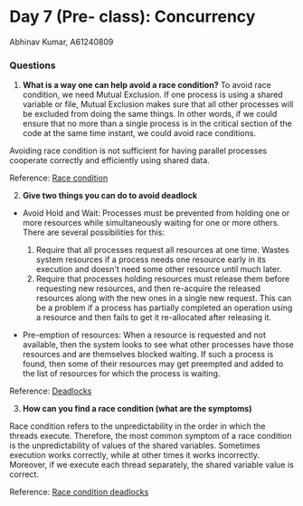 # Day 7 (Pre- class): Concurrency

Abhinav Kumar, A61240809

### Questions


1. **What is a way one can help avoid a race condition?**
To avoid race condition, we need Mutual Exclusion. If one process is using a shared variable or file, Mutual Exclusion makes sure that all other processes will be excluded from doing the same things. In other words, if we could ensure that no more than a single process is in the critical section of the code at the 
same time instant, we could avoid race conditions.

Avoiding race condition is not sufficient for having parallel processes cooperate correctly and efficiently using shared data.

Reference: [Race condition](http://www.idc-online.com/technical_references/pdfs/information_technology/Race_Condition_and_Avoiding_Race_Conditions.pdf)


2. **Give two things you can do to avoid deadlock**

- Avoid Hold and Wait: Processes must be prevented from holding one or more resources while simultaneously waiting for one or more others. There are several possibilities for this: 
    1. Require that all processes request all resources at one time. Wastes system resources if a process needs one resource early in its execution and doesn't need some other resource until much later.
    2. Require that processes holding resources must release them before requesting new resources, and then re-acquire the released resources along with the new ones in a single new request. This can be a problem if a process has partially completed an operation using a resource and then fails to get it re-allocated after releasing it.

- Pre-emption of resources: When a resource is requested and not available, then the system looks to see what other processes have those resources and are themselves blocked waiting. If such a process is found, then some of their resources may get preempted and added to the list of resources for which the process is waiting.

Reference: [Deadlocks](https://www.cs.uic.edu/~jbell/CourseNotes/OperatingSystems/7_Deadlocks.html)
 
3. **How can you find a race condition (what are the symptoms)**

Race condition refers to the unpredictability in the order in which the threads execute. Therefore, the most common symptom of a race condition is the unpredictability of values of the shared variables. Sometimes execution works correctly, while at other times it works incorrectly. Moreover, if we execute each thread separately, the shared variable value is correct.

Reference: [Race condition deadlocks](https://docs.microsoft.com/en-us/troubleshoot/dotnet/visual-basic/race-conditions-deadlocks)
